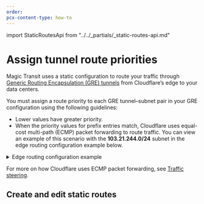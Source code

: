 ```yaml
---
order:
pcx-content-type: how-to
---
```


import StaticRoutesApi from "../../_partials/_static-routes-api.md"

# Assign tunnel route priorities

Magic Transit uses a static configuration to route your traffic through [Generic Routing Encapsulation (GRE) tunnels](/about/tunnels-and-encapsulation) from Cloudflare’s edge to your data centers.

You must assign a route priority to each GRE tunnel–subnet pair in your GRE configuration using the following guidelines:

- Lower values have greater priority.
- When the priority values for prefix entries match, Cloudflare uses equal-cost multi-path (ECMP) packet forwarding to route traffic. You can view an example of this scenario with the **103.21.244.0/24** subnet in the edge routing configuration example below.

<details>
<summary>
    Edge routing configuration example
</summary>
<div>
<table>
  <thead>
    <tr>
      <th><strong>GRE tunnel</strong></th>
      <th><strong>Subnet</strong></th>
      <th><strong>Priority</strong></th>
    </tr>
  </thead>
  <tbody>
    <tr>
      <td>GRE_1_IAD</td>
      <td><strong>103.21.244.0/24</strong></td>
      <td>100</td>
    </tr>
    <tr>
      <td>GRE_2_IAD</td>
      <td><strong>103.21.244.0/24</strong></td>
      <td>100</td>
    </tr>
    <tr>
      <td>GRE_3_ATL</td>
      <td><strong>103.21.244.0/24</strong></td>
      <td>100</td>
    </tr>
    <tr>
      <td>GRE_4_ATL</td>
      <td><strong>103.21.244.0/24</strong></td>
      <td>100</td>
    </tr>
    <tr>
      <td>GRE_1_IAD</td>
      <td>103.21.245.0/24</td>
      <td>200</td>
    </tr>
    <tr>
      <td>GRE_2_IAD</td>
      <td>103.21.245.0/24</td>
      <td>200</td>
    </tr>
    <tr>
      <td>GRE_3_ATL</td>
      <td>103.21.245.0/24</td>
      <td>100</td>
    </tr>
    <tr>
      <td>GRE_4_ATL</td>
      <td>103.21.245.0/24</td>
      <td>100</td>
    </tr>
  </tbody>
</table>
</div>
</details>

For more on how Cloudflare uses ECMP packet forwarding, see [Traffic steering](/about/traffic-steering).

## Create and edit static routes

<StaticRoutesApi/>